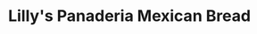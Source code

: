 ---
title: "Lilly's Panaderia Mexican Bread"
url: /saint-louis/lillys-panaderia-mexican-bread/
shop: bakery
---
